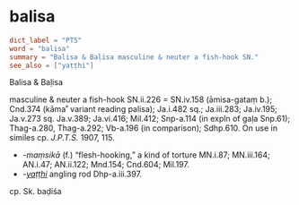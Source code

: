 # balisa

``` toml
dict_label = "PTS"
word = "balisa"
summary = "Balisa & Baḷisa masculine & neuter a fish-hook SN."
see_also = ["yaṭṭhi"]
```

Balisa & Baḷisa

masculine & neuter a fish\-hook SN.ii.226 = SN.iv.158 (āmisa\-gataṃ b.); Cnd.374 (kāma˚ variant reading palisa); Ja.i.482 sq.; Ja.iii.283; Ja.iv.195; Ja.v.273 sq. Ja.v.389; Ja.vi.416; Mil.412; Snp\-a.114 (in expln of gaḷa Snp.61); Thag\-a.280, Thag\-a.292; Vb\-a.196 (in comparison); Sdhp.610. On use in similes cp. *J.P.T.S.* 1907, 115.

* *\-maṃsikā* (f.) “flesh\-hooking,” a kind of torture MN.i.87; MN.iii.164; AN.i.47; AN.ii.122; Mnd.154; Cnd.604; Mil.197.
* *\-[yaṭṭhi](yaṭṭhi.md)* angling rod Dhp\-a.iii.397.

cp. Sk. baḍiśa

